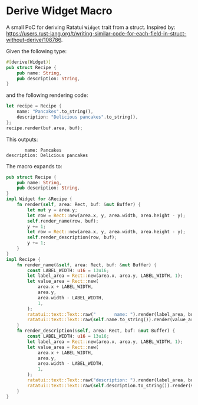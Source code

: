 # Derive Widget Macro

A small PoC for deriving Ratatui `Widget` trait from a struct. Inspired by:
<https://users.rust-lang.org/t/writing-similar-code-for-each-field-in-struct-without-derive/108786>.

Given the following type:

```rust
#[derive(Widget)]
pub struct Recipe {
    pub name: String,
    pub description: String,
}
```

and the following rendering code:

```rust
let recipe = Recipe {
    name: "Pancakes".to_string(),
    description: "Delicious pancakes".to_string(),
};
recipe.render(buf.area, buf);
```

This outputs:

```plain
       name: Pancakes
description: Delicious pancakes
```

The macro expands to:

```rust
pub struct Recipe {
    pub name: String,
    pub description: String,
}
impl Widget for &Recipe {
    fn render(self, area: Rect, buf: &mut Buffer) {
        let mut y = area.y;
        let row = Rect::new(area.x, y, area.width, area.height - y);
        self.render_name(row, buf);
        y += 1;
        let row = Rect::new(area.x, y, area.width, area.height - y);
        self.render_description(row, buf);
        y += 1;
    }
}
impl Recipe {
    fn render_name(&self, area: Rect, buf: &mut Buffer) {
        const LABEL_WIDTH: u16 = 13u16;
        let label_area = Rect::new(area.x, area.y, LABEL_WIDTH, 1);
        let value_area = Rect::new(
            area.x + LABEL_WIDTH,
            area.y,
            area.width - LABEL_WIDTH,
            1,
        );
        ratatui::text::Text::raw("       name: ").render(label_area, buf);
        ratatui::text::Text::raw(self.name.to_string()).render(value_area, buf);
    }
    fn render_description(&self, area: Rect, buf: &mut Buffer) {
        const LABEL_WIDTH: u16 = 13u16;
        let label_area = Rect::new(area.x, area.y, LABEL_WIDTH, 1);
        let value_area = Rect::new(
            area.x + LABEL_WIDTH,
            area.y,
            area.width - LABEL_WIDTH,
            1,
        );
        ratatui::text::Text::raw("description: ").render(label_area, buf);
        ratatui::text::Text::raw(self.description.to_string()).render(value_area, buf);
    }
}
```
